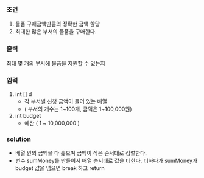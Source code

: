 ### 조건
1. 물품 구매금액만큼의 정확한 금액 할당
2. 최대한 많은 부서의 물품을 구매한다.
### 출력
최대 몇 개의 부서에 물품을 지원할 수 있는지
### 입력
1. int [] d 
   - 각 부서별 신청 금액이 들어 있는 배열 
   - ( 부서의 개수는 1~100개, 금액은 1~100,000원)
2. int budget
   - 예산 ( 1 ~ 10,000,000 )

### solution
- 배열 안의 금액을 다 훑으며 금액이 작은 순서대로 정렬한다.
- 변수 sumMoney를 만들어서 배열 순서대로 값을 더한다.
   더하다가 sumMoney가 budget 값을 넘으면 break 하고 return